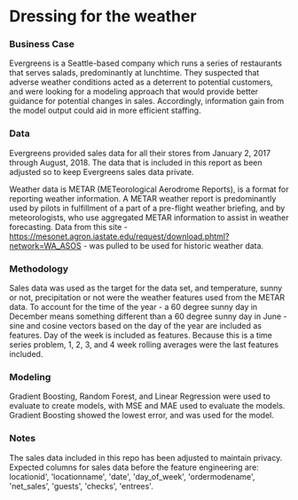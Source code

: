 # Dressing for the weather

### Business Case

Evergreens is a Seattle-based company which runs a series of restaurants that serves salads, predominantly at lunchtime. They suspected that adverse weather conditions acted as a deterrent to potential customers, and were looking for a modeling approach that would provide better guidance for potential changes in sales. Accordingly, information gain from the model output could aid in more efficient staffing.


### Data

Evergreens provided sales data for all their stores from January 2, 2017 through August, 2018. The data that is included in this report as been adjusted so to keep Evergreens sales data private.

Weather data is METAR (METeorological Aerodrome Reports), is a format for reporting weather information. A METAR weather report is predominantly used by pilots in fulfillment of a part of a pre-flight weather briefing, and by meteorologists, who use aggregated METAR information to assist in weather forecasting. Data from this site - https://mesonet.agron.iastate.edu/request/download.phtml?network=WA_ASOS - was pulled to be used for historic weather data.


### Methodology

Sales data was used as the target for the data set, and temperature, sunny or not, precipitation or not were the weather features used from the METAR data. To account for the time of the year - a 60 degree sunny day in December means something different than a 60 degree sunny day in June - sine and cosine vectors based on the day of the year are included as features. Day of the week is included as features. Because this is a time series problem, 1, 2, 3, and 4 week rolling averages were the last features included.


### Modeling

Gradient Boosting, Random Forest, and Linear Regression were used to evaluate to create models, with MSE and MAE used to evaluate the models. Gradient Boosting showed the lowest error, and was used for the model.


### Notes 

The sales data included in this repo has been adjusted to maintain privacy. Expected columns for sales data before the feature engineering are: locationid', 'locationname', 'date', 'day_of_week', 'ordermodename', 'net_sales', 'guests', 'checks', 'entrees'.
